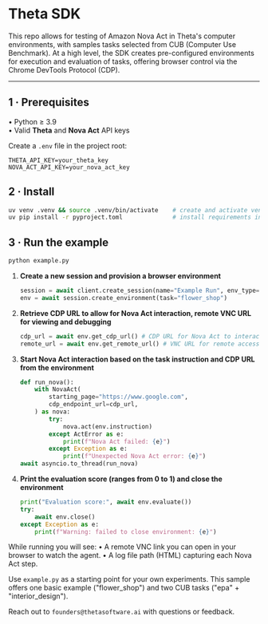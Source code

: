 # Theta SDK

This repo allows for testing of Amazon Nova Act in Theta's computer environments, with samples tasks selected from CUB (Computer Use Benchmark). At a high level, the SDK creates pre-configured environments for execution and evaluation of tasks, offering browser control via the Chrome DevTools Protocol (CDP).

---

## 1 · Prerequisites

• Python ≥ 3.9  
• Valid **Theta** and **Nova Act** API keys

Create a `.env` file in the project root:

```env
THETA_API_KEY=your_theta_key
NOVA_ACT_API_KEY=your_nova_act_key
```

## 2 · Install

```bash
uv venv .venv && source .venv/bin/activate    # create and activate venv
uv pip install -r pyproject.toml              # install requirements in venv
```

## 3 · Run the example

```bash
python example.py
```

1. **Create a new session and provision a browser environment**

   ```python
   session = await client.create_session(name="Example Run", env_type="browser", eval_set="cub_sample")
   env = await session.create_environment(task="flower_shop")
   ```

2. **Retrieve CDP URL to allow for Nova Act interaction, remote VNC URL for viewing and debugging**

   ```python
   cdp_url = await env.get_cdp_url() # CDP URL for Nova Act to interact with the environment
   remote_url = await env.get_remote_url() # VNC URL for remote access to the environment
   ```

3. **Start Nova Act interaction based on the task instruction and CDP URL from the environment**

   ```python
   def run_nova():
       with NovaAct(
           starting_page="https://www.google.com",
           cdp_endpoint_url=cdp_url,
       ) as nova:
           try:
               nova.act(env.instruction)
           except ActError as e:
               print(f"Nova Act failed: {e}")
           except Exception as e:
               print(f"Unexpected Nova Act error: {e}")
   await asyncio.to_thread(run_nova)
   ```

4. **Print the evaluation score (ranges from 0 to 1) and close the environment**
   ```python
   print("Evaluation score:", await env.evaluate())
   try:
       await env.close()
   except Exception as e:
       print(f"Warning: failed to close environment: {e}")
   ```

While running you will see:
• A remote VNC link you can open in your browser to watch the agent.
• A log file path (HTML) capturing each Nova Act step.

Use `example.py` as a starting point for your own experiments. This sample offers one basic example ("flower_shop") and two CUB tasks ("epa" + "interior_design").

Reach out to `founders@thetasoftware.ai` with questions or feedback.
